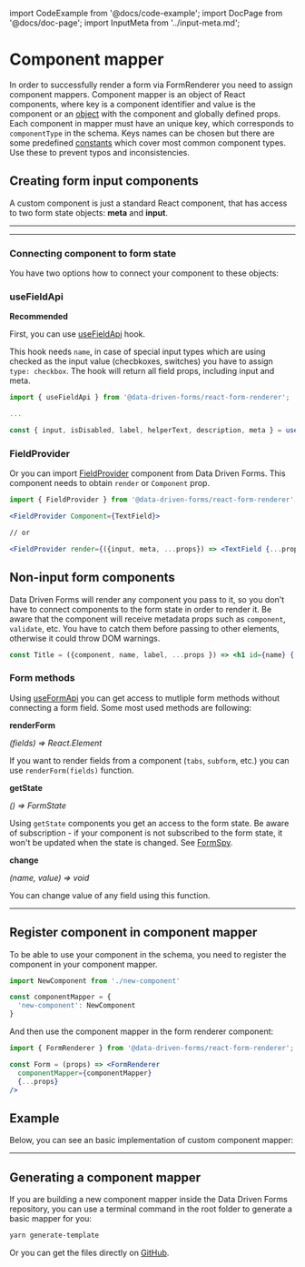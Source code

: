 import CodeExample from '@docs/code-example';
import DocPage from '@docs/doc-page';
import InputMeta from '../input-meta.md';

<DocPage>

# Component mapper

In order to successfully render a form via FormRenderer you need to assign component mappers. Component mapper is an object of React components, where key is a component identifier and value is the component or an [object](/mappers/global-component-props) with the component and globally defined props. Each component in mapper must have an unique key, which corresponds to `componentType` in the schema. Keys names can be chosen but there are some predefined [constants](/schema/constants#componenttypes) which cover most common component types. Use these to prevent typos and inconsistencies.

## Creating form input components

A custom component is just a standard React component, that has access to two form state objects: **meta** and **input**.

---

<InputMeta />

---

### Connecting component to form state

You have two options how to connect your component to these objects:

### useFieldApi

**Recommended**

First, you can use [useFieldApi](/hooks/use-field-api) hook.

This hook needs `name`, in case of special input types which are using checked as the input value (checbkoxes, switches) you have to assign `type: checkbox`. The hook will return all field props, including input and meta.

```jsx
import { useFieldApi } from '@data-driven-forms/react-form-renderer';

...

const { input, isDisabled, label, helperText, description, meta } = useFieldApi(props);
```

### FieldProvider

Or you can import [FieldProvider](/components/field-provider) component from Data Driven Forms. This component needs to obtain `render` or `Component` prop.

```jsx
import { FieldProvider } from '@data-driven-forms/react-form-renderer'

<FieldProvider Component={TextField}>

// or

<FieldProvider render={({input, meta, ...props}) => <TextField {...props} input={input} meta={meta}>}>
```

## Non-input form components

Data Driven Forms will render any component you pass to it, so you don't have to connect components to the form state in order to render it. Be aware that the component will receive metadata props such as `component`, `validate`, etc. You have to catch them before passing to other elements, otherwise it could throw DOM warnings.

```jsx
const Title = ({component, name, label, ...props }) => <h1 id={name} {...props}>{label}</h1>
```

### Form methods

Using [useFormApi](/hooks/use-form-api) you can get access to mutliple form methods without connecting a form field. Some most used methods are following:

**renderForm**

*(fields) => React.Element*

If you want to render fields from a component (`tabs`, `subform`, etc.) you can use `renderForm(fields)` function.

**getState**

*() => FormState*

Using `getState` components you get an access to the form state. Be aware of subscription - if your component is not subscribed to the form state, it won't be updated when the state is changed. See [FormSpy](/components/form-spy).

**change**

*(name, value) => void*

You can change value of any field using this function.

---

## Register component in component mapper

To be able to use your component in the schema, you need to register the component in your component mapper.

```jsx
import NewComponent from './new-component'

const componentMapper = {
  'new-component': NewComponent
}
```

And then use the component mapper in the form renderer component:

```jsx
import { FormRenderer } from '@data-driven-forms/react-form-renderer';

const Form = (props) => <FormRenderer
  componentMapper={componentMapper}
  {...props}
/>
```

## Example

Below, you can see an basic implementation of custom component mapper:

<CodeExample
  source="components/component-mapper/form-fields-mapper"
  mode="preview"
/>

---

## Generating a component mapper

If you are building a new component mapper inside the Data Driven Forms repository, you can use a terminal command in the root folder to generate a basic mapper for you:

```bash
yarn generate-template
```

Or you can get the files directly on [GitHub](https://github.com/data-driven-forms/react-forms/tree/master/templates).

</DocPage>